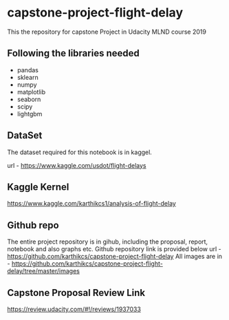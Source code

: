 # capstone-project-flight-delay
This the repository for capstone Project in Udacity MLND course 2019

## Following the libraries needed

* pandas
* sklearn
* numpy
* matplotlib
* seaborn
* scipy
* lightgbm

## DataSet
The dataset required for this notebook is in kaggel. 

url - https://www.kaggle.com/usdot/flight-delays

## Kaggle Kernel
https://www.kaggle.com/karthikcs1/analysis-of-flight-delay


## Github repo
The entire project repository is in gihub, including the  proposal, report, notebook and also graphs etc. Github repository link is provided below
url - https://github.com/karthikcs/capstone-project-flight-delay
All images are in - https://github.com/karthikcs/capstone-project-flight-delay/tree/master/images

## Capstone Proposal Review Link

https://review.udacity.com/#!/reviews/1937033




